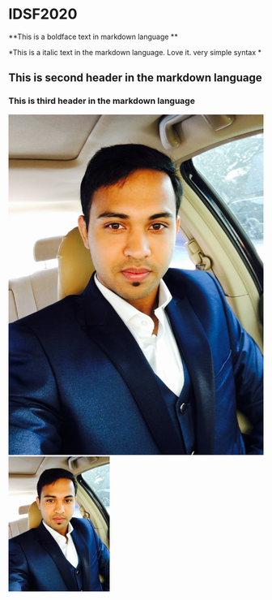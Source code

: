 # IDSF2020


**This is a boldface text in markdown language **

*This is a italic text in the markdown language. Love it. very simple syntax *

## This is second header in the markdown language ##

### This is third header in the markdown language ###

![this is my picture](rakib.jpg)
<img src="rakib.jpg" alt="drawing" width="200"/>
